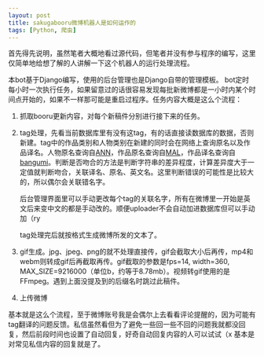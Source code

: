 ```yaml
---
layout: post
title: sakugabooru微博机器人是如何运作的
tags: [Python, 爬虫]
---
```


首先得先说明，虽然笔者大概地看过源代码，但笔者并没有参与程序的编写，这里仅简单地给想了解的人讲解一下这个机器人的运行处理流程。


本bot基于Django编写，使用的后台管理也是Django自带的管理模板。
bot定时每小时一次执行任务，如果留意过的话很容易发现每批新微博都是一小时内某个时间点开始的，如果不一样那可能是重启过程序。任务内容大概是这么个流程：


1. 抓取booru更新内容，对每个新稿件分别进行接下来的任务。
2. tag处理，先看当前数据库里有没有这tag，有的话直接读数据库的数据，否则新建。tag中的作品类别和人物类别在新建的同时会在网络上查询原名以及作品译名。人物原名查询自[ANN](https://www.animenewsnetwork.com/)，作品原名查询自[MAL](https://myanimelist.net/)，作品译名查询自[bangumi](https://bgm.tv/)。判断是否吻合的方法是判断字符串的差异程度，计算差异度大于一定值就判断吻合，关联译名、原名、英文名。这里判断错误的可能性是比较大的，所以偶尔会关联错名字。

    后台管理界面里可以手动更改每个tag的关联名字，所有在微博里一开始是英文后来变中文的都是手动改的。顺便uploader不会自动加进数据库但可以手动加（ry

    tag处理完后就按格式生成微博所发的文本了。
3. gif生成。jpg、jpeg、png的就不处理直接传，gif会截取大小后再传，mp4和webm则转成gif后再截取再传。gif截取的参数是fps=14, width=360, MAX_SIZE=9216000（单位b，约等于8.78mb）。视频转gif使用的是FFmpeg。遇到上面没提及到的后缀名时跳过此稿件。
4. 上传微博


基本就是这么个流程，至于微博账号我是会偶尔上去看看评论提醒的，因为可能有tag翻译的问题反馈。私信虽然看但为了避免一些回一些不回的问题我就都没回复，然后前段时间也设置了自动回复，好奇自动回复内容的人可以试试（x 基本是对常见私信内容的回复就是了。